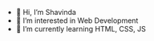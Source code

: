 - 👋 Hi, I’m Shavinda
- 👀 I’m interested in Web Development
- 🌱 I’m currently learning HTML, CSS, JS


<!---
shavindaL/shavindaL is a ✨ special ✨ repository because its `README.md` (this file) appears on your GitHub profile.
You can click the Preview link to take a look at your changes.
--->
